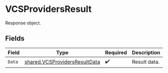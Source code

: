 # VCSProvidersResult

Response object.


## Fields

| Field                                                                                 | Type                                                                                  | Required                                                                              | Description                                                                           |
| ------------------------------------------------------------------------------------- | ------------------------------------------------------------------------------------- | ------------------------------------------------------------------------------------- | ------------------------------------------------------------------------------------- |
| `Data`                                                                                | [shared.VCSProvidersResultData](../../../pkg/models/shared/vcsprovidersresultdata.md) | :heavy_check_mark:                                                                    | Result data.                                                                          |